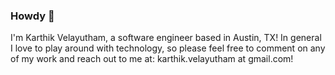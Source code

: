 ### Howdy 👋

I'm Karthik Velayutham, a software engineer based in Austin, TX! In general I love to play around with technology, so please feel free to comment on any of my work and reach out to me at: karthik.velayutham at gmail.com!
